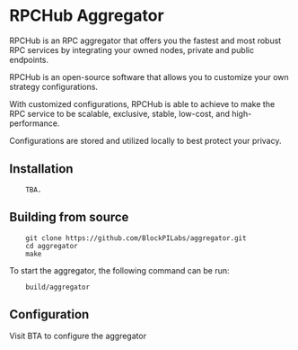 # RPCHub Aggregator

RPCHub is an RPC aggregator that offers you the fastest and most robust RPC services by integrating your owned nodes, private and public endpoints.

RPCHub is an open-source software that allows you to customize your own strategy configurations.

With customized configurations, RPCHub is able to achieve to make the RPC service to be scalable, exclusive, stable, low-cost, and high-performance.

Configurations are stored and utilized locally to best protect your privacy.


## Installation
```shell
    TBA.
```

## Building from source
```shell
    git clone https://github.com/BlockPILabs/aggregator.git
    cd aggregator
    make
```
To start the aggregator, the following command can be run:
```shell
    build/aggregator
```
## Configuration
Visit BTA to configure the aggregator